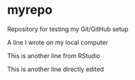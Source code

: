 # myrepo

Repository for testing my Git/GitHub setup

A line I wrote on my local computer

This is another line from RStudio

This is another line directly edited
